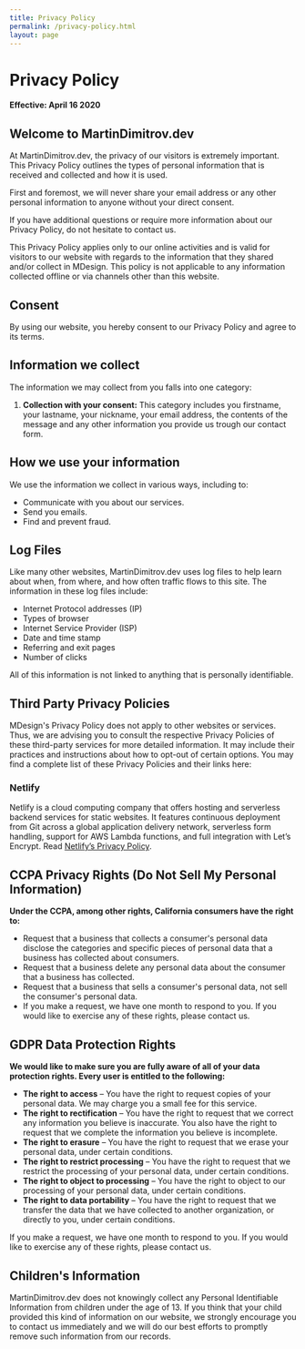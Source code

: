 ```yaml
---
title: Privacy Policy
permalink: /privacy-policy.html
layout: page
---
```


# Privacy Policy

**Effective: April 16 2020**

## Welcome to MartinDimitrov.dev

At MartinDimitrov.dev, the privacy of our visitors is extremely important. This Privacy Policy outlines the types of personal information that is received and collected and how it is used.

First and foremost, we will never share your email address or any other personal information to anyone without your direct consent.

If you have additional questions or require more information about our Privacy Policy, do not hesitate to contact us.

This Privacy Policy applies only to our online activities and is valid for visitors to our website with regards to the information that they shared and/or collect in MDesign. This policy is not applicable to any information collected offline or via channels other than this website.

## Consent

By using our website, you hereby consent to our Privacy Policy and agree to its terms.

## Information we collect

The information we may collect from you falls into one category:

1. **Collection with your consent:** This category includes you firstname, your lastname, your nickname, your email address, the contents of the message and any other information you provide us trough our contact form.

## How we use your information

We use the information we collect in various ways, including to:

* Communicate with you about our services.
* Send you emails.
* Find and prevent fraud.

## Log Files

Like many other websites, MartinDimitrov.dev uses log files to help learn about when, from where, and how often traffic flows to this site. The information in these log files include:

* Internet Protocol addresses (IP)
* Types of browser
* Internet Service Provider (ISP)
* Date and time stamp
* Referring and exit pages
* Number of clicks

All of this information is not linked to anything that is personally identifiable.

## Third Party Privacy Policies

MDesign's Privacy Policy does not apply to other websites or services. Thus, we are advising you to consult the respective Privacy Policies of these third-party services for more detailed information. It may include their practices and instructions about how to opt-out of certain options. You may find a complete list of these Privacy Policies and their links here:

### Netlify

Netlify is a cloud computing company that offers hosting and serverless backend services for static websites. It features continuous deployment from Git across a global application delivery network, serverless form handling, support for AWS Lambda functions, and full integration with Let’s Encrypt. Read [Netlify’s Privacy Policy](https://www.netlify.com/privacy/).

## CCPA Privacy Rights (Do Not Sell My Personal Information)

**Under the CCPA, among other rights, California consumers have the right to:**

* Request that a business that collects a consumer's personal data disclose the categories and specific pieces of personal data that a business has collected about consumers.
* Request that a business delete any personal data about the consumer that a business has collected.
* Request that a business that sells a consumer's personal data, not sell the consumer's personal data.
* If you make a request, we have one month to respond to you. If you would like to exercise any of these rights, please contact us.

## GDPR Data Protection Rights

**We would like to make sure you are fully aware of all of your data protection rights. Every user is entitled to the following:**

* **The right to access** – You have the right to request copies of your personal data. We may charge you a small fee for this service.
* **The right to rectification** – You have the right to request that we correct any information you believe is inaccurate. You also have the right to request that we complete the information you believe is incomplete.
* **The right to erasure** – You have the right to request that we erase your personal data, under certain conditions.
* **The right to restrict processing** – You have the right to request that we restrict the processing of your personal data, under certain conditions.
* **The right to object to processing** – You have the right to object to our processing of your personal data, under certain conditions.
* **The right to data portability** – You have the right to request that we transfer the data that we have collected to another organization, or directly to you, under certain conditions.

If you make a request, we have one month to respond to you. If you would like to exercise any of these rights, please contact us.

## Children's Information

MartinDimitrov.dev does not knowingly collect any Personal Identifiable Information from children under the age of 13. If you think that your child provided this kind of information on our website, we strongly encourage you to contact us immediately and we will do our best efforts to promptly remove such information from our records.
